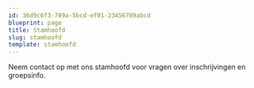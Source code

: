 ```yaml
---
id: 36d9c6f3-789a-5bcd-ef01-23456789abcd
blueprint: page
title: Stamhoofd
slug: stamhoofd
template: stamhoofd
---
```

Neem contact op met ons stamhoofd voor vragen over inschrijvingen en groepsinfo.
